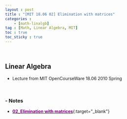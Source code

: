```yaml
---
layout : post
title : "[MIT 18.06 02] Elimination with matrices"
categories : 
    - [math-linalgb]
tag : [Math, Linear Algebra, MIT]
toc : true
toc_sticky : true
---
```


<br/>

## Linear Algebra

- Lecture from MIT OpenCourseWare 18.06 2010 Spring

<br/>

### - Notes

- [<span style="color:purple">**02_Elimination with matrices**</span>](https://drive.google.com/file/d/11VzUAjrampfm_tmv-0U5ugZsd1cQZ53F/view?usp=share_link){:target="_blank"}
